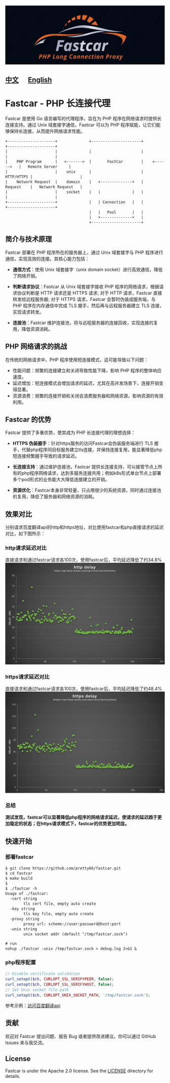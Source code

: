 ![logo](./docs/fastcar-logo.png)

[中文](./README.md) &nbsp;&nbsp;&nbsp;&nbsp; [English](./README_EN.md)
---

# Fastcar - PHP 长连接代理

Fastcar 是使用 Go 语言编写的代理程序，旨在为 PHP 程序在网络请求时提供长连接支持。通过 Unix 域套接字通信，Fastcar 可以为 PHP 程序赋能，让它们能够保持长连接，从而提升网络请求性能。
```text
+---------------------+              +----------------------+               +---------------------+
|                     |              |                      |               |                     |
|    PHP Program      |   <------->  |       FastCar        |    <------>   |   Remote Server     |
|                     |    unix      |                      |    HTTP/HTTPS |                     |
|    Network Request  |    domain    |   +--------------+   |    Request    |   Network Request   |
|                     |    socket    |   |              |   |               |                     |
+---------------------+              |   | Connection   |   |               +---------------------+
                                     |   |   Pool       |   |
                                     |   +--------------+   |
                                     +----------------------+
```
## 简介与技术原理

Fastcar 部署在 PHP 程序所在的服务器上，通过 Unix 域套接字与 PHP 程序进行通信，实现高效的连接。其核心能力包括：

- **通信方式**：使用 Unix 域套接字（unix domain socket）进行高效通信，降低了网络开销。

- **判断请求协议**：Fastcar 从 Unix 域套接字接收 PHP 程序的网络请求，根据请求协议判断是 HTTP 请求还是 HTTPS 请求;
对于 HTTP 请求，Fastcar 直接转发给远程服务器; 对于 HTTPS 请求，Fastcar 会暂时伪装成服务端，与 PHP 程序在内存通信中完成 TLS 握手，然后再与远程服务器建立 TLS 连接，实现请求转发。

- **连接池**：Fastcar 维护连接池，将与远程服务器的连接回收，实现连接的复用，降低资源消耗。

## PHP 网络请求的挑战
在传统的网络请求中，PHP 程序使用短连接模式，这可能导致以下问题：
- 性能问题：频繁的连接建立和关闭导致性能下降，影响 PHP 程序的整体响应速度。
- 延迟增加：短连接模式会增加请求的延迟，尤其在高并发场景下，连接开销变得显著。
- 资源浪费：频繁的连接开销和关闭会浪费服务器和网络资源，影响资源的有效利用。

## Fastcar 的优势

Fastcar 提供了多重优势，使其成为 PHP 长连接代理的理想选择：

- **HTTPS 伪装握手**：针对https服务的访问Fastcar会伪装服务端进行 TLS 握手，代替php程序同目标服务建立tls连接，并保持连接复用，能显著降低php短连接频繁握手导致的请求延迟。

- **长连接支持**：通过维护连接池，Fastcar 提供长连接支持，可以接管节点上所有的php程序网络请求，达到多服务连接共用；例如k8s形式单台节点上部署多个pod形式的业务能大大降低连接建立的开销。

- **资源优化**：Fastcar本身非常轻量，只占用很少的系统资源，同时通过连接池的复用，降低了服务器和网络资源的消耗。

## 效果对比
分别请求百度翻译api的http和https地址，对比使用fastcar和php直接请求的延迟对比，如下图所示：

### http请求延迟对比
直接请求和通过fastcar请求各100次，使用fastcar后，平均延迟降低了约34.8%
![http延迟](./docs/http_delay.png)

### https请求延迟对比
直接请求和通过fastcar请求各100次，使用fastcar后，平均延迟降低了约48.4%
![https延迟](./docs/https_delay.png)

### 总结
**测试发现，fastcar可以显著降低php程序的网络请求延迟，使请求的延迟趋于更加稳定的状态；在https请求模式下，fastcar的优势更加明显。**

## 快速开始
### 部署fastcar
```shell
$ git clone https://github.com/pretty66/fastcar.git
$ cd fastcar
$ make build
$
$ ./fastcar -h
Usage of ./fastcar:
  -cert string
        tls cert file, empty auto create
  -key string
        tls key file, empty auto create
  -proxy string
        proxy url: scheme://user:password@host:port
  -unix string
        unix socket addr (default "/tmp/fastcar.sock")
```
```shell
# run
nohup ./fastcar -unix /tmp/fastcar.sock > debug.log 2>&1 &
```

### php程序配置
```php
// Disable certificate validation
curl_setopt($ch, CURLOPT_SSL_VERIFYPEER, false);
curl_setopt($ch, CURLOPT_SSL_VERIFYHOST, false);
// Set Unix socket file path
curl_setopt($ch, CURLOPT_UNIX_SOCKET_PATH, '/tmp/fastcar.sock');
```
参考示例：[访问百度翻译api](./example/curl.php)

## 贡献

欢迎对 Fastcar 提出问题、报告 Bug 或者提供改进建议。你可以通过 GitHub Issues 来与我交流。

## License
Fastcar is under the Apache 2.0 license. See the [LICENSE](./LICENSE) directory for details.
